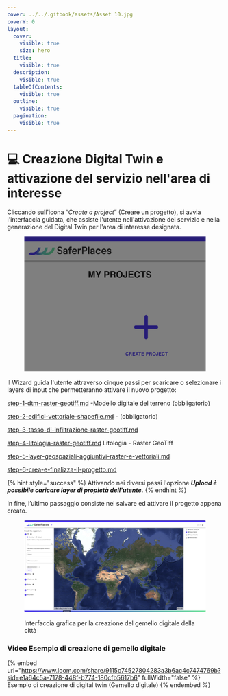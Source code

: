 ```yaml
---
cover: ../../.gitbook/assets/Asset 10.jpg
coverY: 0
layout:
  cover:
    visible: true
    size: hero
  title:
    visible: true
  description:
    visible: true
  tableOfContents:
    visible: true
  outline:
    visible: true
  pagination:
    visible: true
---
```


# 💻 Creazione Digital Twin e attivazione del servizio nell'area di interesse

Cliccando sull'icona “_Create a project_” (Creare un progetto), si avvia l'interfaccia guidata, che assiste l'utente nell'attivazione del servizio e nella generazione del Digital Twin per l'area di interesse designata.

<figure><img src="../../.gitbook/assets/Screenshot 2024-10-09 at 23.33.07.png" alt=""><figcaption></figcaption></figure>

Il Wizard guida  l'utente attraverso cinque passi per scaricare o selezionare  i layers di input che permetteranno attivare il nuovo progetto:

[step-1-dtm-raster-geotiff.md](step-1-dtm-raster-geotiff.md "mention") -Modello digitale del terreno (obbligatorio)&#x20;

[step-2-edifici-vettoriale-shapefile.md](step-2-edifici-vettoriale-shapefile.md "mention") -  (obbligatorio) &#x20;

[step-3-tasso-di-infiltrazione-raster-geotiff.md](step-3-tasso-di-infiltrazione-raster-geotiff.md "mention")&#x20;

[step-4-litologia-raster-geotiff.md](step-4-litologia-raster-geotiff.md "mention") Litologia - Raster GeoTiff

[step-5-layer-geospaziali-aggiuntivi-raster-e-vettoriali.md](step-5-layer-geospaziali-aggiuntivi-raster-e-vettoriali.md "mention")&#x20;

[step-6-crea-e-finalizza-il-progetto.md](step-6-crea-e-finalizza-il-progetto.md "mention")&#x20;

{% hint style="success" %}
Attivando nei diversi passi l'opzione  _**Upload è possibile caricare layer di propietà dell'utente.**_
{% endhint %}

In fine, l’ultimo passaggio consiste nel salvare ed attivare il progetto appena creato.

&#x20;

<figure><img src="../../.gitbook/assets/Screenshot 2024-10-09 at 23.42.50.png" alt=""><figcaption><p>Interfaccia grafica per la creazione del gemello digitale della città</p></figcaption></figure>

### Video Esempio di creazione di gemello digitale&#x20;

{% embed url="https://www.loom.com/share/9115c74527804283a3b6ac4c7474769b?sid=e1a64c5a-7178-448f-b774-180cfb5617b6" fullWidth="false" %}
Esempio di creazione di digital twin (Gemello digitale)
{% endembed %}
